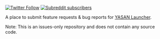 [![Twitter Follow](https://img.shields.io/twitter/follow/YASAN)](https://twitter.com/YASAN)
[![Subreddit subscribers](https://img.shields.io/reddit/subreddit-subscribers/YASANLauncher?style=social)](https://www.reddit.com/r/YASANLauncher/)

A place to submit feature requests & bug reports for [YASAN Launcher](https://play.google.com/store/apps/details?id=yasan.space.mnml.ai.launcher&hl=en&gl=US). 

Note: This is an issues-only repository and does not contain any source code.
